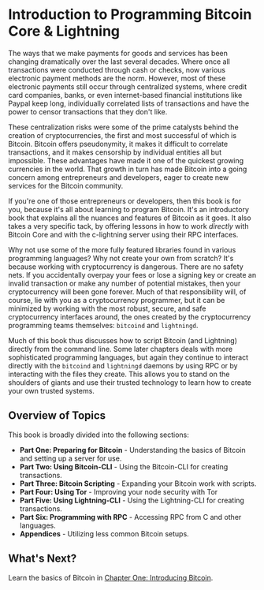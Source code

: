 # Introduction to Programming Bitcoin Core & Lightning

The ways that we make payments for goods and services has been changing dramatically over the last several decades. Where once all transactions were conducted through cash or checks, now various electronic payment methods are the norm. However, most of these electronic payments still occur through centralized systems, where credit card companies, banks, or even internet-based financial institutions like Paypal keep long, individually correlated lists of transactions and have the power to censor transactions that they don't like.

These centralization risks were some of the prime catalysts behind the creation of cryptocurrencies, the first and most successful of which is Bitcoin. Bitcoin offers pseudonymity, it makes it difficult to correlate transactions, and it makes censorship by individual entities all but impossible. These advantages have made it one of the quickest growing currencies in the world. That growth in turn has made Bitcoin into a going concern among entrepreneurs and developers, eager to create new services for the Bitcoin community.

If you're one of those entrepreneurs or developers, then this book is for you, because it's all about learning to program Bitcoin. It's an introductory book that explains all the nuances and features of Bitcoin as it goes. It also takes a very specific tack, by offering lessons in how to work _directly_ with Bitcoin Core and with the c-lightning server using their RPC interfaces.

Why not use some of the more fully featured libraries found in various programming languages? Why not create your own from scratch? It's because working with cryptocurrency is dangerous. There are no safety nets. If you accidentally overpay your fees or lose a signing key or create an invalid transaction or make any number of potential mistakes, then your cryptocurrency will been gone forever. Much of that responsibility will, of course, lie with you as a cryptocurrency programmer, but it can be minimized by working with the most robust, secure, and safe cryptocurrency interfaces around, the ones created by the cryptocurrency programming teams themselves: ``bitcoind`` and ``lightningd``.

Much of this book thus discusses how to script Bitcoin (and Lightning) directly from the command line. Some later chapters deals with more sophisticated programming languages, but again they continue to interact directly with the ``bitcoind`` and ``lightningd`` daemons by using RPC or by interacting with the files they create. This allows you to stand on the shoulders of giants and use their trusted technology to learn how to create your own trusted systems.

## Overview of Topics

This book is broadly divided into the following sections:

   * **Part One: Preparing for Bitcoin** - Understanding the basics of Bitcoin and setting up a server for use.
   * **Part Two: Using Bitcoin-CLI** - Using the Bitcoin-CLI for creating transactions.
   * **Part Three: Bitcoin Scripting** - Expanding your Bitcoin work with scripts.
   * **Part Four: Using Tor** - Improving your node security with Tor
   * **Part Five: Using Lightning-CLI** - Using the Lightning-CLI for creating transactions.
   * **Part Six: Programming with RPC** - Accessing RPC from C and other languages.
   * **Appendices** - Utilizing less common Bitcoin setups.

## What's Next?

Learn the basics of Bitcoin in [Chapter One: Introducing Bitcoin](01_0_Introducing_Bitcoin.md).

